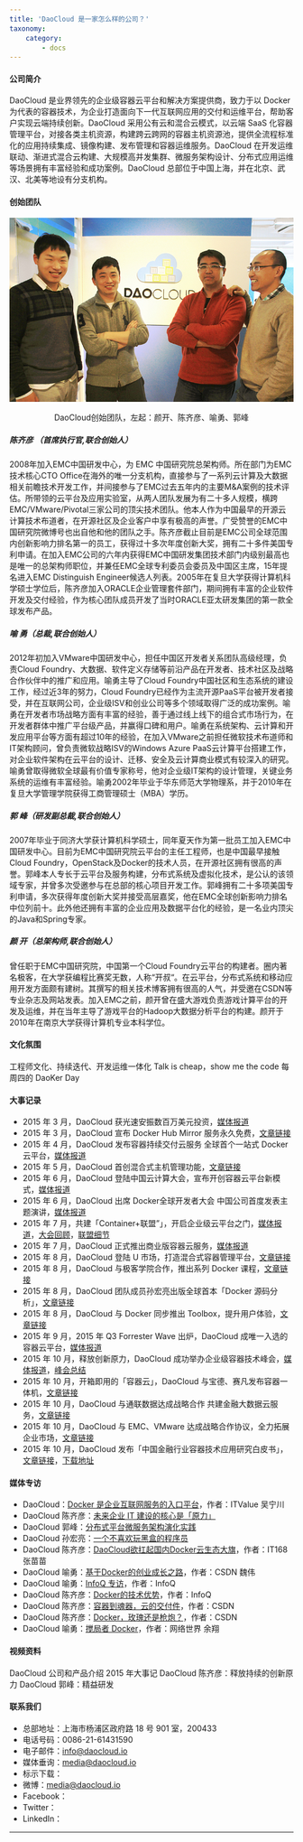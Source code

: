 ```yaml
---
title: 'DaoCloud 是一家怎么样的公司？'
taxonomy:
    category:
        - docs
---
```


<!--
使用 #### 作为正文起始标题
>>>>>> 绿色，tips
>>> 黄色 info 
>>>> 红色，warning
>>>>> 蓝色，info
`` 代码、命令引用
```ruby
```
代码块引用
-->


#### 公司简介

DaoCloud 是业界领先的企业级容器云平台和解决方案提供商，致力于以 Docker 为代表的容器技术，为企业打造面向下一代互联网应用的交付和运维平台，帮助客户实现云端持续创新。DaoCloud 采用公有云和混合云模式，以云端 SaaS 化容器管理平台，对接各类主机资源，构建跨云跨网的容器主机资源池，提供全流程标准化的应用持续集成、镜像构建、发布管理和容器运维服务。DaoCloud 在开发运维联动、渐进式混合云构建、大规模高并发集群、微服务架构设计、分布式应用运维等场景拥有丰富经验和成功案例。DaoCloud 总部位于中国上海，并在北京、武汉、北美等地设有分支机构。

#### 创始团队

![DaoCloud创始团队](daocloud_founders.jpg)
<center>DaoCloud创始团队，左起：颜开、陈齐彦、喻勇、郭峰</center>

##### 陈齐彦 （首席执行官,联合创始人）

2008年加入EMC中国研发中心，为 EMC 中国研究院总架构师。所在部门为EMC技术核心CTO Office在海外的唯一分支机构，直接参与了一系列云计算及大数据相关前瞻技术开发工作，并间接参与了EMC过去五年内的主要M&A案例的技术评估。所带领的云平台及应用实验室，从两人团队发展为有二十多人规模，横跨EMC/VMware/Pivotal三家公司的顶尖技术团队。他本人作为中国最早的开源云计算技术布道者，在开源社区及企业客户中享有极高的声誉。广受赞誉的EMC中国研究院微博号也出自他和他的团队之手。陈齐彦截止目前是EMC公司全球范围内创新影响力排名第一的员工，获得过十多次年度创新大奖，拥有二十多件美国专利申请。在加入EMC公司的六年内获得EMC中国研发集团技术部门内级别最高也是唯一的总架构师职位，并兼任EMC全球专利委员会委员及中国区主席，15年提名进入EMC Distinguish Engineer候选人列表。2005年在复旦大学获得计算机科学硕士学位后，陈齐彦加入ORACLE企业管理套件部门，期间拥有丰富的企业软件开发及交付经验，作为核心团队成员开发了当时ORACLE亚太研发集团的第一款全球发布产品。

##### 喻 勇（总裁,联合创始人）

2012年初加入VMware中国研发中心，担任中国区开发者关系团队高级经理，负责Cloud Foundry、大数据、软件定义存储等前沿产品在开发者、技术社区及战略合作伙伴中的推广和应用。喻勇主导了Cloud Foundry中国社区和生态系统的建设工作，经过近3年的努力，Cloud Foundry已经作为主流开源PaaS平台被开发者接受，并在互联网公司，企业级ISV和创业公司等多个领域取得广泛的成功案例。喻勇在开发者市场战略方面有丰富的经验，善于通过线上线下的组合式市场行为，在开发者群体中推广平台级产品，并赢得口碑和用户。喻勇在系统架构、云计算和开发应用平台等方面有超过10年的经验，在加入VMware之前担任微软技术布道师和IT架构顾问，曾负责微软战略ISV的Windows Azure PaaS云计算平台搭建工作，对企业软件架构在云平台的设计、迁移、安全及云计算商业模式有较深入的研究。喻勇曾取得微软全球最有价值专家称号，他对企业级IT架构的设计管理，关键业务系统的运维有丰富经验。喻勇2002年毕业于华东师范大学物理系，并于2010年在复旦大学管理学院获得工商管理硕士（MBA）学历。


##### 郭 峰（研发副总裁,联合创始人）

2007年毕业于同济大学获计算机科学硕士，同年夏天作为第一批员工加入EMC中国研发中心。目前为EMC中国研究院云平台的主任工程师，也是中国最早接触Cloud Foundry，OpenStack及Docker的技术人员，在开源社区拥有很高的声誉。郭峰本人专长于云平台及服务构建，分布式系统及虚拟化技术，是公认的该领域专家，并曾多次受邀参与在总部的核心项目开发工作。郭峰拥有二十多项美国专利申请，多次获得年度创新大奖并接受高层嘉奖，他在EMC全球创新影响力排名中位列前十。此外他还拥有丰富的企业应用及数据平台化的经验，是一名业内顶尖的Java和Spring专家。

##### 颜 开（总架构师,联合创始人）

曾任职于EMC中国研究院，中国第一个Cloud Foundry云平台的构建者。圈内著名极客，在大学获编程比赛奖无数，人称“开叔“。在云平台，分布式系统和移动应用开发方面颇有建树。其撰写的相关技术博客拥有很高的人气，并受邀在CSDN等专业杂志及网站发表。加入EMC之前，颜开曾在盛大游戏负责游戏计算平台的开发及运维，并在当年主导了游戏平台的Hadoop大数据分析平台的构建。颜开于2010年在南京大学获得计算机专业本科学位。

#### 文化氛围

工程师文化、持续迭代、开发运维一体化
Talk is cheap，show me the code
每周四的 DaoKer Day


#### 大事记录

+ 2015 年 3 月，DaoCloud 获光速安振数百万美元投资，[媒体报道](http://www.prnasia.com/story/archive/1351306_ZH51306_1) 
+ 2015 年 3 月，DaoCloud 宣布 Docker Hub Mirror 服务永久免费，[文章链接](http://blog.daocloud.io/daocloud-mirror-free/) 
+ 2015 年 4 月，DaoCloud 发布容器持续交付云服务 全球首个一站式 Docker云平台，[媒体报道](http://www.prnasia.com/story/119782-1.shtml) 
+ 2015 年 5 月，DaoCloud 首创混合式主机管理功能，[文章链接](http://blog.daocloud.io/daocloud_sr_alpha/) 
+ 2015 年 6 月，DaoCloud 登陆中国云计算大会，宣布开创容器云平台新模式，[媒体报道](http://www.prnasia.com/story/123542-1.shtml)
+ 2015 年 6 月，DaoCloud 出席 Docker全球开发者大会 中国公司首度发表主题演讲，[媒体报道](http://www.prnasia.com/story/125142-1.shtml) 
+ 2015 年 7 月，共建「Container+联盟”」，开启企业级云平台之门，[媒体报道](http://www.prnasia.com/story/125561-1.shtml)，[大会回顾](http://blog.daocloud.io/daocloud0630event/)，[联盟细节](http://blog.daocloud.io/daocloud_container_plus/) 
+ 2015 年 7 月，DaoCloud 正式推出商业版容器云服务，[媒体报道](http://www.prnasia.com/story/127720-1.shtml)
+ 2015 年 8 月，DaoCloud 登陆 U 市场，打造混合式容器管理平台，[文章链接](http://blog.daocloud.io/daocloud-umarket/) 
+ 2015 年 8 月，DaoCloud 与极客学院合作，推出系列 Docker 课程，[文章链接](http://blog.daocloud.io/jikexueyuan/)
+ 2015 年 8 月，DaoCloud 团队成员孙宏亮出版全球首本「Docker 源码分析」，[文章链接](http://blog.daocloud.io/docker_yuanma_fenxi_quanqiu_shoufa/)
+ 2015 年 8 月，DaoCloud 与 Docker 同步推出 Toolbox，提升用户体验，[文章链接](http://blog.daocloud.io/toolbox/)
+ 2015 年 9 月，2015 年 Q3 Forrester Wave 出炉，DaoCloud 成唯一入选的容器云平台，[媒体报道](http://www.prnasia.com/story/133321-1.shtml)
+ 2015 年 10 月，释放创新原力，DaoCloud 成功举办企业级容器技术峰会，[媒体报道](http://www.prnasia.com/story/133570-1.shtml)，[峰会总结](http://blog.daocloud.io/rongqijishufenghui/) 
+ 2015 年 10 月，开箱即用的「容器云」，DaoCloud 与宝德、赛凡发布容器一体机，[文章链接](http://blog.daocloud.io/yitiji/)
+ 2015 年 10 月，DaoCloud 与通联数据达成战略合作 共建金融大数据云服务，[文章链接](http://blog.daocloud.io/tonglianshuju/) 
+ 2015 年 10 月，DaoCloud 与 EMC、VMware 达成战略合作协议，全力拓展企业市场，[文章链接](http://blog.daocloud.io/hezuoxieyi/)
+ 2015 年 10 月，DaoCloud 发布「中国金融行业容器技术应用研究白皮书」，[文章链接](http://blog.daocloud.io/baipishu/)，[下载地址](http://7xi8kv.com5.z0.glb.qiniucdn.com/%E3%80%8A%E4%B8%AD%E5%9B%BD%E9%87%91%E8%9E%8D%E8%A1%8C%E4%B8%9A%E5%AE%B9%E5%99%A8%E6%8A%80%E6%9C%AF%E5%92%8C%E5%B9%B3%E5%8F%B0%E5%BA%94%E7%94%A8%E7%A0%94%E7%A9%B6%E3%80%8B%E7%99%BD%E7%9A%AE%E4%B9%A6update.pdf)


#### 媒体专访

+ DaoCloud：[Docker 是企业互联网服务的入口平台](http://blog.daocloud.io/itvalue-zhuangao/)，作者：ITValue 吴宁川
+ DaoCloud 陈齐彦：[未来企业 IT 建设的核心是「原力」](http://blog.daocloud.io/roby_force/)
+ DaoCloud 郭峰：[分布式平台微服务架构演化实践](http://blog.daocloud.io/microservice-in-distributed-platform/)
+ DaoCloud 孙宏亮：[一个不喜欢玩黑盒的程序员](http://blog.daocloud.io/allen-interview/)
+ DaoCloud 陈齐彦：[DaoCloud欲扛起国内Docker云生态大旗](http://blog.daocloud.io/roby_interview/)，作者：IT168 张苗苗
+ DaoCloud 喻勇：[基于Docker的创业成长之路](http://blog.daocloud.io/daocloud_frank_interview/)，作者：CSDN 魏伟
+ DaoCloud 喻勇：[InfoQ 专访](http://blog.daocloud.io/interview-with-frank-by-infoq/)，作者：InfoQ
+ DaoCloud 陈齐彦：[Docker的技术优势](http://blog.daocloud.io/interview-to-roby-by-infoq/)，作者：InfoQ
+ DaoCloud 陈齐彦：[容器到魂器，云的交付件](http://blog.daocloud.io/ostc_robychen/)，作者：CSDN
+ DaoCloud 陈齐彦：[Docker，玫瑰还是枪炮？](http://blog.daocloud.io/csdn-interview-robychen/)，作者：CSDN
+ DaoCloud 喻勇：[搅局者 Docker](http://blog.daocloud.io/interview-to-frank-by-cnw/)，作者：网络世界 余翔

#### 视频资料

DaoCloud 公司和产品介绍
2015 年大事记
DaoCloud 陈齐彦：释放持续的创新原力
DaoCloud 郭峰：精益研发

#### 联系我们

* 总部地址：上海市杨浦区政府路 18 号 901 室，200433
* 电话号码：0086-21-61431590
* 电子邮件：[info@daocloud.io](info@daocloud.io)
* 媒体垂询：[media@daocloud.io](media@daocloud.io)
* 标示下载：
* 微博：[media@daocloud.io](media@daocloud.io)
* Facebook：
* Twitter：
* LinkedIn：

---
